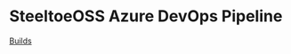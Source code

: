 # SteeltoeOSS Azure DevOps Pipeline

[Builds](https://dev.azure.com/SteeltoeOSS/Steeltoe/_build?definitionId=5)
